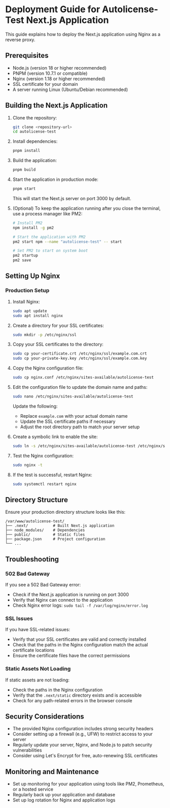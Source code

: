 # Deployment Guide for Autolicense-Test Next.js Application

This guide explains how to deploy the Next.js application using Nginx as a reverse proxy.

## Prerequisites

- Node.js (version 18 or higher recommended)
- PNPM (version 10.7.1 or compatible)
- Nginx (version 1.18 or higher recommended)
- SSL certificate for your domain
- A server running Linux (Ubuntu/Debian recommended)

## Building the Next.js Application

1. Clone the repository:
   ```bash
   git clone <repository-url>
   cd autolicense-test
   ```

2. Install dependencies:
   ```bash
   pnpm install
   ```

3. Build the application:
   ```bash
   pnpm build
   ```

4. Start the application in production mode:
   ```bash
   pnpm start
   ```

   This will start the Next.js server on port 3000 by default.

5. (Optional) To keep the application running after you close the terminal, use a process manager like PM2:
   ```bash
   # Install PM2
   npm install -g pm2

   # Start the application with PM2
   pm2 start npm --name "autolicense-test" -- start

   # Set PM2 to start on system boot
   pm2 startup
   pm2 save
   ```

## Setting Up Nginx

### Production Setup

1. Install Nginx:
   ```bash
   sudo apt update
   sudo apt install nginx
   ```

2. Create a directory for your SSL certificates:
   ```bash
   sudo mkdir -p /etc/nginx/ssl
   ```

3. Copy your SSL certificates to the directory:
   ```bash
   sudo cp your-certificate.crt /etc/nginx/ssl/example.com.crt
   sudo cp your-private-key.key /etc/nginx/ssl/example.com.key
   ```

4. Copy the Nginx configuration file:
   ```bash
   sudo cp nginx.conf /etc/nginx/sites-available/autolicense-test
   ```

5. Edit the configuration file to update the domain name and paths:
   ```bash
   sudo nano /etc/nginx/sites-available/autolicense-test
   ```

   Update the following:
   - Replace `example.com` with your actual domain name
   - Update the SSL certificate paths if necessary
   - Adjust the root directory path to match your server setup

6. Create a symbolic link to enable the site:
   ```bash
   sudo ln -s /etc/nginx/sites-available/autolicense-test /etc/nginx/sites-enabled/
   ```

7. Test the Nginx configuration:
   ```bash
   sudo nginx -t
   ```

8. If the test is successful, restart Nginx:
   ```bash
   sudo systemctl restart nginx
   ```

## Directory Structure

Ensure your production directory structure looks like this:

```
/var/www/autolicense-test/
├── .next/           # Built Next.js application
├── node_modules/    # Dependencies
├── public/          # Static files
├── package.json     # Project configuration
└── ...
```

## Troubleshooting

### 502 Bad Gateway

If you see a 502 Bad Gateway error:
- Check if the Next.js application is running on port 3000
- Verify that Nginx can connect to the application
- Check Nginx error logs: `sudo tail -f /var/log/nginx/error.log`

### SSL Issues

If you have SSL-related issues:
- Verify that your SSL certificates are valid and correctly installed
- Check that the paths in the Nginx configuration match the actual certificate locations
- Ensure the certificate files have the correct permissions

### Static Assets Not Loading

If static assets are not loading:
- Check the paths in the Nginx configuration
- Verify that the `.next/static` directory exists and is accessible
- Check for any path-related errors in the browser console

## Security Considerations

- The provided Nginx configuration includes strong security headers
- Consider setting up a firewall (e.g., UFW) to restrict access to your server
- Regularly update your server, Nginx, and Node.js to patch security vulnerabilities
- Consider using Let's Encrypt for free, auto-renewing SSL certificates

## Monitoring and Maintenance

- Set up monitoring for your application using tools like PM2, Prometheus, or a hosted service
- Regularly back up your application and database
- Set up log rotation for Nginx and application logs
